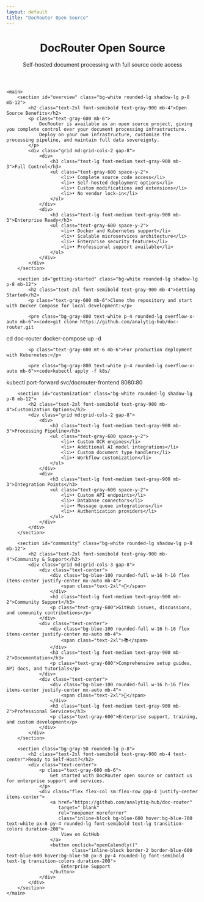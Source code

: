 ```yaml
---
layout: default
title: "DocRouter Open Source"
---
```


<div class="max-w-6xl mx-auto px-4 sm:px-6 md:px-8 py-4 md:py-12">
    <header class="text-center md:mb-12 mb-4">
        <h1 class="text-4xl font-bold text-gray-900 mb-4">DocRouter Open Source</h1>
        <div class="text-xl text-gray-600">
            <p class="mb-2">Self-hosted document processing with full source code access</p>
        </div>
    </header>

    <main>
        <section id="overview" class="bg-white rounded-lg shadow-lg p-8 mb-12">
            <h2 class="text-2xl font-semibold text-gray-900 mb-4">Open Source Benefits</h2>
            <p class="text-gray-600 mb-6">
                DocRouter is available as an open source project, giving you complete control over your document processing infrastructure.
                Deploy on your own infrastructure, customize the processing pipeline, and maintain full data sovereignty.
            </p>
            <div class="grid md:grid-cols-2 gap-8">
                <div>
                    <h3 class="text-lg font-medium text-gray-900 mb-3">Full Control</h3>
                    <ul class="text-gray-600 space-y-2">
                        <li>• Complete source code access</li>
                        <li>• Self-hosted deployment options</li>
                        <li>• Custom modifications and extensions</li>
                        <li>• No vendor lock-in</li>
                    </ul>
                </div>
                <div>
                    <h3 class="text-lg font-medium text-gray-900 mb-3">Enterprise Ready</h3>
                    <ul class="text-gray-600 space-y-2">
                        <li>• Docker and Kubernetes support</li>
                        <li>• Scalable microservices architecture</li>
                        <li>• Enterprise security features</li>
                        <li>• Professional support available</li>
                    </ul>
                </div>
            </div>
        </section>

        <section id="getting-started" class="bg-white rounded-lg shadow-lg p-8 mb-12">
            <h2 class="text-2xl font-semibold text-gray-900 mb-4">Getting Started</h2>
            <p class="text-gray-600 mb-6">Clone the repository and start with Docker Compose for local development:</p>

            <pre class="bg-gray-800 text-white p-4 rounded-lg overflow-x-auto mb-6"><code>git clone https://github.com/analytiq-hub/doc-router.git
cd doc-router
docker-compose up -d</code></pre>

            <p class="text-gray-600 mt-6 mb-6">For production deployment with Kubernetes:</p>

            <pre class="bg-gray-800 text-white p-4 rounded-lg overflow-x-auto mb-6"><code>kubectl apply -f k8s/
kubectl port-forward svc/docrouter-frontend 8080:80</code></pre>
        </section>

        <section id="customization" class="bg-white rounded-lg shadow-lg p-8 mb-12">
            <h2 class="text-2xl font-semibold text-gray-900 mb-4">Customization Options</h2>
            <div class="grid md:grid-cols-2 gap-8">
                <div>
                    <h3 class="text-lg font-medium text-gray-900 mb-3">Processing Pipeline</h3>
                    <ul class="text-gray-600 space-y-2">
                        <li>• Custom OCR engines</li>
                        <li>• Additional AI model integrations</li>
                        <li>• Custom document type handlers</li>
                        <li>• Workflow customization</li>
                    </ul>
                </div>
                <div>
                    <h3 class="text-lg font-medium text-gray-900 mb-3">Integration Points</h3>
                    <ul class="text-gray-600 space-y-2">
                        <li>• Custom API endpoints</li>
                        <li>• Database connectors</li>
                        <li>• Message queue integrations</li>
                        <li>• Authentication providers</li>
                    </ul>
                </div>
            </div>
        </section>

        <section id="community" class="bg-white rounded-lg shadow-lg p-8 mb-12">
            <h2 class="text-2xl font-semibold text-gray-900 mb-4">Community & Support</h2>
            <div class="grid md:grid-cols-3 gap-8">
                <div class="text-center">
                    <div class="bg-blue-100 rounded-full w-16 h-16 flex items-center justify-center mx-auto mb-4">
                        <span class="text-2xl">👥</span>
                    </div>
                    <h3 class="text-lg font-medium text-gray-900 mb-2">Community Support</h3>
                    <p class="text-gray-600">GitHub issues, discussions, and community contributions</p>
                </div>
                <div class="text-center">
                    <div class="bg-blue-100 rounded-full w-16 h-16 flex items-center justify-center mx-auto mb-4">
                        <span class="text-2xl">📚</span>
                    </div>
                    <h3 class="text-lg font-medium text-gray-900 mb-2">Documentation</h3>
                    <p class="text-gray-600">Comprehensive setup guides, API docs, and tutorials</p>
                </div>
                <div class="text-center">
                    <div class="bg-blue-100 rounded-full w-16 h-16 flex items-center justify-center mx-auto mb-4">
                        <span class="text-2xl">🔧</span>
                    </div>
                    <h3 class="text-lg font-medium text-gray-900 mb-2">Professional Services</h3>
                    <p class="text-gray-600">Enterprise support, training, and custom development</p>
                </div>
            </div>
        </section>

        <section class="bg-gray-50 rounded-lg p-8">
            <h2 class="text-2xl font-semibold text-gray-900 mb-4 text-center">Ready to Self-Host?</h2>
            <div class="text-center">
                <p class="text-gray-600 mb-6">
                    Get started with DocRouter open source or contact us for enterprise support and services.
                </p>
                <div class="flex flex-col sm:flex-row gap-4 justify-center items-center">
                    <a href="https://github.com/analytiq-hub/doc-router"
                       target="_blank"
                       rel="noopener noreferrer"
                       class="inline-block bg-blue-600 hover:bg-blue-700 text-white px-8 py-4 rounded-lg font-semibold text-lg transition-colors duration-200">
                        View on GitHub
                    </a>
                    <button onclick="openCalendly()"
                            class="inline-block border-2 border-blue-600 text-blue-600 hover:bg-blue-50 px-8 py-4 rounded-lg font-semibold text-lg transition-colors duration-200">
                        Enterprise Support
                    </button>
                </div>
            </div>
        </section>
    </main>
</div>